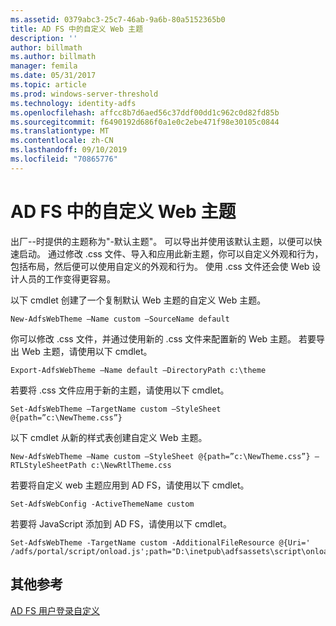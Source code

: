 ```yaml
---
ms.assetid: 0379abc3-25c7-46ab-9a6b-80a5152365b0
title: AD FS 中的自定义 Web 主题
description: ''
author: billmath
ms.author: billmath
manager: femila
ms.date: 05/31/2017
ms.topic: article
ms.prod: windows-server-threshold
ms.technology: identity-adfs
ms.openlocfilehash: affcc8b7d6aed56c37ddf00dd1c962c0d82fd85b
ms.sourcegitcommit: f6490192d686f0a1e0c2ebe471f98e30105c0844
ms.translationtype: MT
ms.contentlocale: zh-CN
ms.lasthandoff: 09/10/2019
ms.locfileid: "70865776"
---
```

# <a name="custom-web-themes-in-ad-fs"></a>AD FS 中的自定义 Web 主题 

出厂\-\-时提供的主题称为"\-默认主题"。 可以导出并使用该默认主题，以便可以快速启动。 通过修改 .css 文件、导入和应用此新主题，你可以自定义外观和行为，包括布局，然后便可以使用自定义的外观和行为。 使用 .css 文件还会使 Web 设计人员的工作变得更容易。  
  
以下 cmdlet 创建了一个复制默认 Web 主题的自定义 Web 主题。  
  
  
`New-AdfsWebTheme –Name custom –SourceName default ` 

  
你可以修改 .css 文件，并通过使用新的 .css 文件来配置新的 Web 主题。 若要导出 Web 主题，请使用以下 cmdlet。  
  

    Export-AdfsWebTheme –Name default –DirectoryPath c:\theme  

  
若要将 .css 文件应用于新的主题，请使用以下 cmdlet。  
  

    Set-AdfsWebTheme –TargetName custom –StyleSheet @{path=”c:\NewTheme.css”}  
  
  
以下 cmdlet 从新的样式表创建自定义 Web 主题。  
  
  
`New-AdfsWebTheme –Name custom –StyleSheet @{path=”c:\NewTheme.css”} –RTLStyleSheetPath c:\NewRtlTheme.css ` 
  
  
  
若要将自定义 web 主题应用到 AD FS，请使用以下 cmdlet。  
  

`Set-AdfsWebConfig -ActiveThemeName custom`  

  
若要将 JavaScript 添加到 AD FS，请使用以下 cmdlet。  
  
 
    Set-AdfsWebTheme -TargetName custom -AdditionalFileResource @{Uri=' /adfs/portal/script/onload.js';path="D:\inetpub\adfsassets\script\onload.js"}  


## <a name="additional-references"></a>其他参考 
[AD FS 用户登录自定义](AD-FS-user-sign-in-customization.md)  

